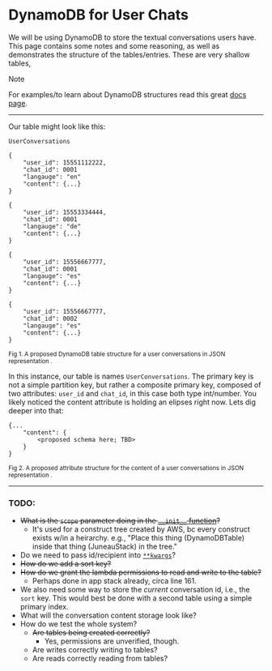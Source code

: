 # DynamoDB for User Chats
We will be using DynamoDB to store the textual conversations users have. This page contains some notes and some reasoning,
as well as demonstrates the structure of the tables/entries. These are very shallow tables,

> [!NOTE]
> For examples/to learn about DynamoDB structures read this great [docs page](https://docs.aws.amazon.com/amazondynamodb/latest/developerguide/HowItWorks.CoreComponents.html).

___
Our table might look like this:
```
UserConversations

{
    "user_id": 15551112222,
    "chat_id": 0001
    "langauge": "en"
    "content": {...}
}

{
    "user_id": 15553334444,
    "chat_id": 0001
    "langauge": "de"
    "content": {...}
}

{
    "user_id": 15556667777,
    "chat_id": 0001
    "langauge": "es"
    "content": {...}
}

{
    "user_id": 15556667777,
    "chat_id": 0002
    "langauge": "es"
    "content": {...}
}
```
<sup>Fig 1. A proposed DynamoDB table structure for a user conversations in JSON representation .</sup>

In this instance, our table is names `UserConversations`. 
The primary key is not a simple partition key, but rather a composite primary key, composed of 
two attributes: `user_id` and `chat_id`, in this case both type int/number.
You likely noticed the content attribute is holding an elipses right now. Lets dig deeper into that:
```
{...
    "content": {
        <proposed schema here; TBD>
    }
}
```
<sup>Fig 2. A proposed attribute structure for the content of a user conversations in JSON representation .</sup>
___
### TODO:
- ~~What is the `scope` parameter doing in the [`__init__` function](./dynamo_db.py)?~~
    - It's used for a construct tree created by AWS, bc every construct exists w/in a heirarchy. e.g., "Place this thing (DynamoDBTable) inside that thing (JuneauStack) in the tree."
- Do we need to pass id/recipient into [`**kwargs`](./dynamo_db.py)? 
- ~~How do we add a sort key?~~
- ~~How do we grant the lambda permissions to read and write to the table?~~
    - Perhaps done in app stack already, circa line 161.
- We also need some way to store the _current_ conversation id, i.e., the `sort` key. This would best be done with a second table using a simple primary index.
- What will the conversation content storage look like?
- How do we test the whole system?
    - ~~Are tables being created correctly?~~
        - Yes, permissions are unverified, though.
    - Are writes correctly writing to tables?
    - Are reads correctly reading from tables?
    

